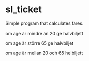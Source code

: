 # sl_ticket

Simple program that calculates fares.

om age är mindre än 20
    ge halvbiljett
    
om age är större 65 
    ge halvbiljet
    
om age är mellan 20 och 65
    helbiljett
    
